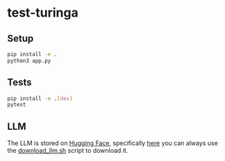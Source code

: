 # test-turinga

## Setup

```bash
pip install -e .
python3 app.py
```

## Tests

```bash
pip install -e .[dev]
pytest
```

## LLM

The LLM is stored on
[Hugging Face](https://huggingface.co/), specifically [here](https://huggingface.co/TheBloke/Llama-2-13B-GGUF/)
you can always use the [download_llm.sh](./download_llm.sh) script to
download it.
